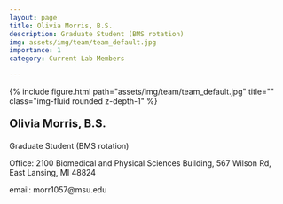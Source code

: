 ```yaml
---
layout: page
title: Olivia Morris, B.S.
description: Graduate Student (BMS rotation)
img: assets/img/team/team_default.jpg
importance: 1
category: Current Lab Members

---
```


<div class="row">
    <div class="col-sm-2 mt-3 mt-md-0">
        {% include figure.html path="assets/img/team/team_default.jpg" title="" class="img-fluid rounded z-depth-1" %}
    </div>
    <div class="col-sm mt-3 mt-md-0">
         <div class="text">
            <p style = "font-size:20px"><strong> Olivia Morris, B.S. </strong> </p>
            <p> Graduate Student (BMS rotation)</p>
            <p> Office: 2100 Biomedical and Physical Sciences Building, 567 Wilson Rd, East Lansing, MI 48824</p>
            <p> email: morr1057@msu.edu</p>
        </div>
    </div>
</div>



